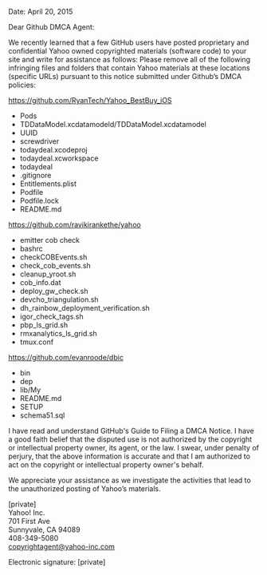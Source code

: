 Date:  April 20, 2015

Dear Github DMCA Agent:

We recently learned that a few GitHub users have posted proprietary and confidential Yahoo owned copyrighted materials (software code) to your site and write for assistance as follows:
Please remove all of the following infringing files and folders that contain Yahoo materials at these locations (specific URLs) pursuant to this notice submitted under Github’s DMCA policies:

https://github.com/RyanTech/Yahoo_BestBuy_iOS

- Pods
- TDDataModel.xcdatamodeld/TDDataModel.xcdatamodel
- UUID
- screwdriver
- todaydeal.xcodeproj
- todaydeal.xcworkspace
- todaydeal
- .gitignore
- Entitlements.plist
- Podfile
- Podfile.lock
- README.md

https://github.com/ravikirankethe/yahoo

- emitter cob check
- bashrc
- checkCOBEvents.sh
- check_cob_events.sh
- cleanup_yroot.sh
- cob_info.dat
- deploy_gw_check.sh
- devcho_triangulation.sh
- dh_rainbow_deployment_verification.sh
- igor_check_tags.sh
- pbp_ls_grid.sh
- rmxanalytics_ls_grid.sh
- tmux.conf

https://github.com/evanroode/dbic

- bin
- dep
- lib/My
- README.md
- SETUP
- schema51.sql
 
I have read and understand GitHub's Guide to Filing a DMCA Notice. I have a good faith belief that the disputed use is not authorized by the copyright or intellectual property owner, its agent, or the law. I swear, under penalty of perjury, that the above information is accurate and that I am authorized to act on the copyright or intellectual property owner's behalf.
 
We appreciate your assistance as we investigate the activities that lead to the unauthorized posting of Yahoo’s materials.

[private]  
Yahoo! Inc.  
701 First Ave  
Sunnyvale, CA 94089  
408-349-5080  
copyrightagent@yahoo-inc.com
 
Electronic signature:
[private]
